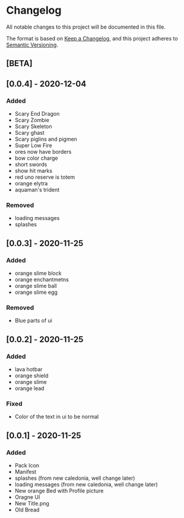 # Changelog
All notable changes to this project will be documented in this file.

The format is based on [Keep a Changelog](https://keepachangelog.com/en/1.0.0/),
and this project adheres to [Semantic Versioning](https://semver.org/spec/v2.0.0.html).

## [BETA]

## [0.0.4] - 2020-12-04
### Added
- Scary End Dragon
- Scary Zombie
- Scary Skeleton
- Scary ghast
- Scary piglins and pigmen
- Super Low Fire
- ores now have borders
- bow color charge
- short swords
- show hit marks
- red uno reserve is totem
- orange elytra
- aquaman's trident

### Removed
- loading messages
- splashes


## [0.0.3] - 2020-11-25
### Added
- orange slime block
- orange enchantmetns 
- orange slime ball
- orange slime egg

### Removed
- Blue parts of ui

## [0.0.2] - 2020-11-25
### Added
- lava hotbar
- orange shield
- orange slime
- orange lead

### Fixed
- Color of the text in ui to be normal


## [0.0.1] - 2020-11-25
### Added
- Pack Icon
- Manifest
- splashes (from new caledonia, well change later)
- loading messages (from new caledonia, well change later)
- New orange Bed with Profile picture
- Oragne UI
- New Title.png
- Old Bread